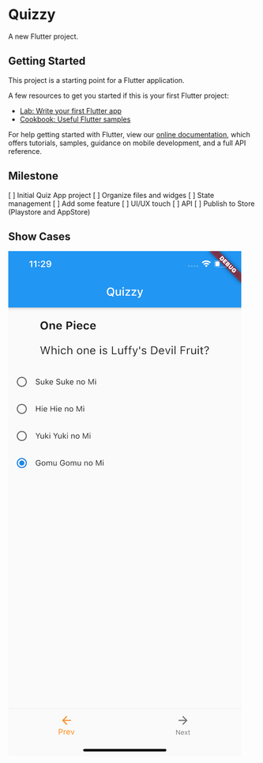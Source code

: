 # Quizzy

A new Flutter project.

## Getting Started

This project is a starting point for a Flutter application.

A few resources to get you started if this is your first Flutter project:

- [Lab: Write your first Flutter app](https://flutter.dev/docs/get-started/codelab)
- [Cookbook: Useful Flutter samples](https://flutter.dev/docs/cookbook)

For help getting started with Flutter, view our
[online documentation](https://flutter.dev/docs), which offers tutorials,
samples, guidance on mobile development, and a full API reference.

## Milestone
[ ] Initial Quiz App project
[ ] Organize files and widges
[ ] State management
[ ] Add some feature
[ ] UI/UX touch
[ ] API
[ ] Publish to Store (Playstore and AppStore)

## Show Cases
![Quizzy](quzzy-1.png)
